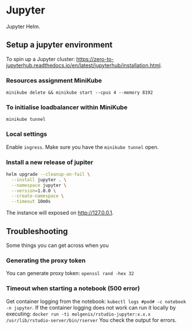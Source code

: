 # Jupyter
Jupyter Helm.

## Setup a jupyter environment
To spin up a Jupyter cluster: https://zero-to-jupyterhub.readthedocs.io/en/latest/jupyterhub/installation.html.

### Resources assignment MiniKube
`minikube delete && minikube start --cpus 4 --memory 8192`

### To initialise loadbalancer within MiniKube
`minikube tunnel`

### Local settings
Enable `ingress`. Make sure you have the `minikube tunnel` open.

### Install a new release of jupiter
```bash
helm upgrade --cleanup-on-fail \
  --install jupyter . \
  --namespace jupyter \
  --version=1.0.0 \
  --create-namespace \
  --timeout 10m0s 
```

The instance will exposed on http://127.0.0.1.

## Troubleshooting
Some things you can get across when you 

### Generating the proxy token
You can generate proxy token: `openssl rand -hex 32`

### Timeout when starting a notebook (500 error)
Get container logging from the notebook: `kubectl logs #pod# -c notebook -n jupyter`. 
If the container logging does not work can run it locally by executing:
`docker run -ti molgenis/rstudio-jupyter:x.x.x /usr/lib/rstudio-server/bin/rserver`
You check the output for errors.

